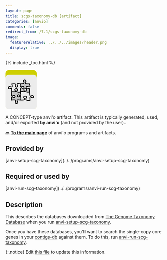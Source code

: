 ```yaml
---
layout: page
title: scgs-taxonomy-db [artifact]
categories: [anvio]
comments: false
redirect_from: /7.1/scgs-taxonomy-db
image:
  featurerelative: ../../../images/header.png
  display: true
---
```



{% include _toc.html %}


<img src="../../images/icons/CONCEPT.png" alt="CONCEPT" style="width:100px; border:none" />

A CONCEPT-type anvi'o artifact. This artifact is typically generated, used, and/or exported **by anvi'o** (and not provided by the user)..

🔙 **[To the main page](../../)** of anvi'o programs and artifacts.

## Provided by


<p style="text-align: left" markdown="1"><span class="artifact-p">[anvi-setup-scg-taxonomy](../../programs/anvi-setup-scg-taxonomy)</span></p>


## Required or used by


<p style="text-align: left" markdown="1"><span class="artifact-r">[anvi-run-scg-taxonomy](../../programs/anvi-run-scg-taxonomy)</span></p>


## Description

This describes the databases downloaded from [The Genome Taxonomy Database](https://gtdb.ecogenomic.org/) when you run <span class="artifact-n">[anvi-setup-scg-taxonomy](/software/anvio/help/7.1/programs/anvi-setup-scg-taxonomy)</span>. 

Once you have these databases, you'll want to search the single-copy core genes in your <span class="artifact-n">[contigs-db](/software/anvio/help/7.1/artifacts/contigs-db)</span> against them. To do this, run <span class="artifact-n">[anvi-run-scg-taxonomy](/software/anvio/help/7.1/programs/anvi-run-scg-taxonomy)</span>. 


{:.notice}
Edit [this file](https://github.com/merenlab/anvio/tree/master/anvio/docs/artifacts/scgs-taxonomy-db.md) to update this information.

